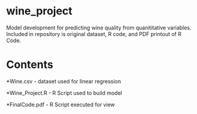 # wine_project
Model development for predicting wine quality from quanititative variables.
Included in repository is original dataset, R code, and PDF printout of R Code. 

# Contents
  *Wine.csv - dataset used for linear regression

  *Wine_Project.R - R Script used to build model

  *FinalCode.pdf - R Script executed for view
